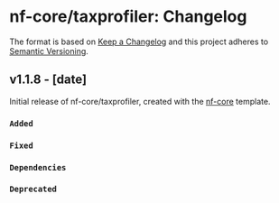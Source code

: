 # nf-core/taxprofiler: Changelog

The format is based on [Keep a Changelog](https://keepachangelog.com/en/1.0.0/)
and this project adheres to [Semantic Versioning](https://semver.org/spec/v2.0.0.html).

## v1.1.8 - [date]

Initial release of nf-core/taxprofiler, created with the [nf-core](https://nf-co.re/) template.

### `Added`

### `Fixed`

### `Dependencies`

### `Deprecated`
